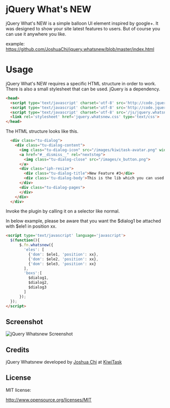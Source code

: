 # jQuery What's NEW 

jQuery What's NEW is a simple balloon UI element inspired by google+.
It was designed to show your site latest features to users. But of course you can use it anywhere you like.

example: https://github.com/JoshuaChi/jquery.whatsnew/blob/master/index.html

# Usage
jQuery What's NEW requires a specific HTML structure in order to work. There is also a small stylesheet that can be used. jQuery is a dependency.

```html
<head>
  <script type='text/javascript' charset='utf-8' src='http://code.jquery.com/jquery-1.9.1.js'></script>
  <script type='text/javascript' charset='utf-8' src='http://code.jquery.com/ui/1.10.3/jquery-ui.js'></script>
  <script type='text/javascript' charset='utf-8' src='/js/jquery.whatsnew.js'></script>
  <link rel='stylesheet' href='jquery.whatsnew.css' type='text/css'>
</head>
```

The HTML structure looks like this.
```html
  <div class="tu-dialog">
    <div class="tu-dialog-content">
      <img class="tu-dialog-icon" src="/images/kiwitask-avatar.png" width='32px' height='32px'>
      <a href="#__dismiss__" rel="nextstep">
        <img class="tu-dialog-close" src="/images/x_button.png">
      </a>
      <div class="iph-resize">
        <div class="tu-dialog-title">New Feature #3</div>
        <div class='tu-dialog-body'>This is the lib which you can used to show your site new features</div>
      </div>
      <div class="tu-dialog-pages">
      </div>
    </div>
  </div>
```

Invoke the plugin by calling it on a selector like normal.

In below example, please be aware that you want the $dialog1 be attached with $ele1 in position xx.

```html
<script type='text/javascript' language='javascript'>
  $(function(){
      $.fn.whatsnew({
        'eles': [
          {'dom': $ele1, 'position': xx}, 
          {'dom': $ele2, 'position': xx},
          {'dom': $ele3, 'position': xx}
        ],
        'boxs':[
          $dialog1,
          $dialog2,
          $dialog3
        ]
      });
  });
</script>
```

## Screenshot
![jQuery Whatsnew Screenshot](https://raw.github.com/JoshuaChi/jquery.whatsnew/master/screenshot.png)

## Credits

jQuery Whatsnew developed by [Joshua Chi](joshokn@gmail.com) at [KiwiTask](http://www.kiwitask.com)


## License

MIT license:

http://www.opensource.org/licenses/MIT
